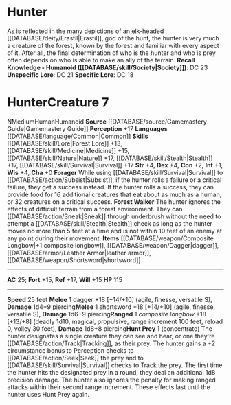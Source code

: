 ﻿---
ac: '25'
alignment: N
all_resistance: null
burrow_speed: null
charisma: '+0'
climb_speed: null
constitution: '+2'
creature_ability:
- Forager
- Forest Walker
- Hunt Prey
creature_family: '[[DATABASE/monsterfamily/Foresters|Foresters]]'
description: 'As is reflected in the many depictions of an elk-headed [[DATABASE/deity/Erastil|Erastil]]
  , god of the hunt, the hunter is very much a creature of the forest, known by the
  forest and familiar with every aspect of it. After all, the final determination
  of who is the hunter and who is prey often depends on who is able to make an ally
  of the terrain.<br/><br/><b><u>Recall Knowledge - Humanoid</u> ( [[DATABASE/skill/Society|Society]]
  )</b>: DC 23<br/><b><u>Unspecific Lore</u></b>: DC 21<br/><b><u>Specific Lore</u></b>:
  DC 18'
dexterity: '+4'
element: null
fly_speed: null
fortitude: '+15'
hp: '115'
id: '907'
immunity: null
intelligence: '+1'
land_speed: '25'
language:
- '[[DATABASE/language/Common|Common]]'
level: '7'
max_speed: '25'
name: Hunter
perception: '+17'
rarity: Common
reflex: '+17'
resistance: null
rus_type_level: null
sense: null
size: Medium
skill:
- '[[DATABASE/skill/Lore|Forest Lore]] +13'
- '[[DATABASE/skill/Medicine|Medicine]] +15'
- '[[DATABASE/skill/Nature|Nature]] +17'
- '[[DATABASE/skill/Stealth|Stealth]] +17'
- '[[DATABASE/skill/Survival|Survival]] +17'
source: '[[DATABASE/source/Gamemastery Guide|Gamemastery Guide]]'
speed:
- 25 feet
spell: null
strength: '+4'
strength_req: '4'
strongest_save:
- Reflex
swim_speed: null
trait:
- '[[DATABASE/trait/Human|Human]]'
- '[[DATABASE/trait/Humanoid|Humanoid]]'
type: Creature
vision: null
weakest_save:
- Fortitude
- Will
weakness: null
will: '+15'
wisdom: '+4'

---
# Hunter

As is reflected in the many depictions of an elk-headed [[DATABASE/deity/Erastil|Erastil]], god of the hunt, the hunter is very much a creature of the forest, known by the forest and familiar with every aspect of it. After all, the final determination of who is the hunter and who is prey often depends on who is able to make an ally of the terrain.
**Recall Knowledge - Humanoid ([[DATABASE/skill/Society|Society]])**: DC 23
**Unspecific Lore**: DC 21
**Specific Lore**: DC 18

# Hunter<span class="item-type">Creature 7</span>

<span class="trait-alignment item-trait">N</span><span class="trait-size item-trait">Medium</span><span class="item-trait">Human</span><span class="item-trait">Humanoid</span>
**Source** [[DATABASE/source/Gamemastery Guide|Gamemastery Guide]]
**Perception** +17
**Languages** [[DATABASE/language/Common|Common]]
**Skills** [[DATABASE/skill/Lore|Forest Lore]] +13, [[DATABASE/skill/Medicine|Medicine]] +15, [[DATABASE/skill/Nature|Nature]] +17, [[DATABASE/skill/Stealth|Stealth]] +17, [[DATABASE/skill/Survival|Survival]] +17
**Str** +4, **Dex** +4, **Con** +2, **Int** +1, **Wis** +4, **Cha** +0
**Forager** While using [[DATABASE/skill/Survival|Survival]] to [[DATABASE/action/Subsist|Subsist]], if the hunter rolls a failure or a critical failure, they get a success instead. If the hunter rolls a success, they can provide food for 16 additional creatures that eat about as much as a human, or 32 creatures on a critical success.
**Forest Walker** The hunter ignores the effects of difficult terrain from a forest environment. They can [[DATABASE/action/Sneak|Sneak]] through underbrush without the need to attempt a [[DATABASE/skill/Stealth|Stealth]] check as long as the hunter moves no more than 5 feet at a time and is not within 10 feet of an enemy at any point during their movement.
**Items** [[DATABASE/weapon/Composite Longbow|+1 composite longbow]], [[DATABASE/weapon/Dagger|dagger]], [[DATABASE/armor/Leather Armor|leather armor]], [[DATABASE/weapon/Shortsword|shortsword]]

---
**AC** 25; **Fort** +15, **Ref** +17, **Will** +15
**HP** 115

---
**Speed** 25 feet
<span class="in-box-ability">**Melee** <span class="action-icon">1</span> dagger +18 [+14/+10] (agile, finesse, versatile S), **Damage** 1d4+9 piercing</span><span class="in-box-ability">**Melee** <span class="action-icon">1</span> shortsword +18 [+14/+10] (agile, finesse, versatile S), **Damage** 1d6+9 piercing</span><span class="in-box-ability">**Ranged** <span class="action-icon">1</span> _composite longbow_ +18 [+13/+8] (deadly 1d10, magical, propulsive, range increment 100 feet, reload 0, volley 30 feet), **Damage** 1d8+8 piercing</span><span class="in-box-ability">**Hunt Prey** <span class="action-icon">1</span> (concentrate) The hunter designates a single creature they can see and hear, or one they're [[DATABASE/action/Track|Tracking]], as their prey. The hunter gains a +2 circumstance bonus to Perception checks to [[DATABASE/action/Seek|Seek]] the prey and to [[DATABASE/skill/Survival|Survival]] checks to Track the prey. The first time the hunter hits the designated prey in a round, they deal an additional 1d8 precision damage. The hunter also ignores the penalty for making ranged attacks within their second range increment. These effects last until the hunter uses Hunt Prey again.</span>